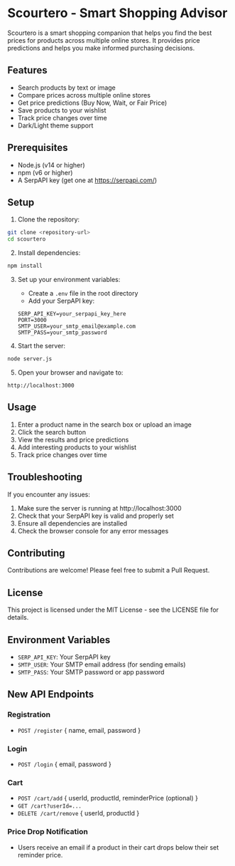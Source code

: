 # Scourtero - Smart Shopping Advisor

Scourtero is a smart shopping companion that helps you find the best prices for products across multiple online stores. It provides price predictions and helps you make informed purchasing decisions.

## Features

- Search products by text or image
- Compare prices across multiple online stores
- Get price predictions (Buy Now, Wait, or Fair Price)
- Save products to your wishlist
- Track price changes over time
- Dark/Light theme support

## Prerequisites

- Node.js (v14 or higher)
- npm (v6 or higher)
- A SerpAPI key (get one at https://serpapi.com/)

## Setup

1. Clone the repository:
```bash
git clone <repository-url>
cd scourtero
```

2. Install dependencies:
```bash
npm install
```

3. Set up your environment variables:
   - Create a `.env` file in the root directory
   - Add your SerpAPI key:
   ```
   SERP_API_KEY=your_serpapi_key_here
   PORT=3000
   SMTP_USER=your_smtp_email@example.com
   SMTP_PASS=your_smtp_password
   ```

4. Start the server:
```bash
node server.js
```

5. Open your browser and navigate to:
```
http://localhost:3000
```

## Usage

1. Enter a product name in the search box or upload an image
2. Click the search button
3. View the results and price predictions
4. Add interesting products to your wishlist
5. Track price changes over time

## Troubleshooting

If you encounter any issues:

1. Make sure the server is running at http://localhost:3000
2. Check that your SerpAPI key is valid and properly set
3. Ensure all dependencies are installed
4. Check the browser console for any error messages

## Contributing

Contributions are welcome! Please feel free to submit a Pull Request.

## License

This project is licensed under the MIT License - see the LICENSE file for details.

## Environment Variables

- `SERP_API_KEY`: Your SerpAPI key
- `SMTP_USER`: Your SMTP email address (for sending emails)
- `SMTP_PASS`: Your SMTP password or app password

## New API Endpoints

### Registration
- `POST /register` { name, email, password }

### Login
- `POST /login` { email, password }

### Cart
- `POST /cart/add` { userId, productId, reminderPrice (optional) }
- `GET /cart?userId=...`
- `DELETE /cart/remove` { userId, productId }

### Price Drop Notification
- Users receive an email if a product in their cart drops below their set reminder price. 
